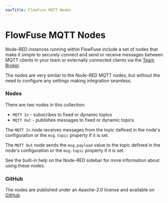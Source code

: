 ```yaml
---
navTitle: FlowFuse MQTT Nodes
---
```


# FlowFuse MQTT Nodes

Node-RED instances running within FlowFuse include a set of nodes that make it
simple to securely connect and send or receive messages between MQTT clients
in your team or externally connected clients via the [Team Broker](/docs/user/teambroker/#getting-started-with-team-broker).

The nodes are very similar to the Node-RED MQTT nodes, but without the need
to configure any settings making integration seamless.


### Nodes

There are two nodes in this collection:

 - `MQTT In` - subscribes to fixed or dynamic topics
 - `MQTT Out` - publishes messages to fixed or dynamic topics

The `MQTT In` node receives messages from the topic defined in the node's
configuration or the `msg.topic` property if it is set.

The `MQTT Out` node sends the `msg.payload` value to the topic defined in the node's
configuration or the `msg.topic` property if it is set.

See the built-in help on the Node-RED sidebar for more information about using these nodes.


### GitHub

The nodes are published under an Apache-2.0 license and available on [GitHub](https://github.com/FlowFuse/nr-mqtt-nodes).
